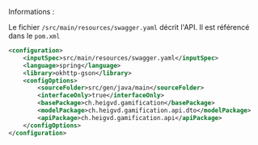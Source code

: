 Informations :

Le fichier ```/src/main/resources/swagger.yaml``` décrit l'API. Il est référencé dans le ```pom.xml```

```xml
<configuration>
    <inputSpec>src/main/resources/swagger.yaml</inputSpec>
    <language>spring</language>
    <library>okhttp-gson</library>
    <configOptions>
        <sourceFolder>src/gen/java/main</sourceFolder>
        <interfaceOnly>true</interfaceOnly>
        <basePackage>ch.heigvd.gamification</basePackage>
        <modelPackage>ch.heigvd.gamification.api.dto</modelPackage>
        <apiPackage>ch.heigvd.gamification.api</apiPackage>
    </configOptions>
</configuration>
```




